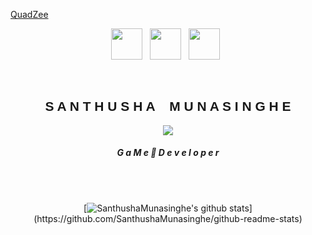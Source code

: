 <link href="https://allfont.net/allfont.css?fonts=electroharmonix" rel="stylesheet" type="text/css" />

<a href="https://santhushamunasinghe.itch.io/quadzee">QuadZee<a/>

<!--
**Ab3y4/Ab3y4** is a ✨ _special_ ✨ repository because its `README.md` (this file) appears on your GitHub profile.

Here are some ideas to get you started:

- 🔭 I’m currently working on ...
- 🌱 I’m currently learning ...
- 👯 I’m looking to collaborate on ...
- 🤔 I’m looking for help with ...
- 💬 Ask me about ...
- 📫 How to reach me: ...
- 😄 Pronouns: ...
- ⚡ Fun fact: ...
-->

<p align="center">
  <a href="https://www.facebook.com/santhusha.munasinghe/"><img height="50" src="https://img.icons8.com/bubbles/50/000000/facebook-new.png"></a>&nbsp;&nbsp;
  <a href="https://twitter.com/SanthushaMunas1"><img height="50" src="https://img.icons8.com/bubbles/50/000000/twitter.png"></a>&nbsp;&nbsp;
  <a href="https://www.instagram.com/santhusha_munasinghe/"><img height="50" src="https://img.icons8.com/bubbles/50/000000/instagram-new.png"></a>&nbsp;&nbsp;
</p>
<br>

<div align="center">
  <h2 style="text-align:center; font-family: 'Electroharmonix', arial;">S A N T H U S H A &nbsp;&nbsp; M U N A S I N G H E </h2>
  <p align="center">
    <img src="https://media.giphy.com/media/6hoKQifMan35m/giphy.gif">
  </p>
  <h5 style="text-align:center">G a M e 🎩 D e v e l o p e r  </h5>
</div>

<div align="center">
<br><br>

[![SanthushaMunasinghe's github stats](https://github-readme-stats.vercel.app/api?username=SanthushaMunasinghe&theme=maroongold&show_icons=true&count_private=true?)](https://github.com/SanthushaMunasinghe/github-readme-stats)

<br>
</div>

<!--
## <img src="https://media.giphy.com/media/rHA6zm9rRSauk/giphy.gif" width="30px"> &nbsp; S K I L L S

![](https://img.shields.io/badge/Word-Press-informational?style=for-the-badge&logo=wordpress&logoColor=white&color=AD81CE)
![](https://img.shields.io/badge/Web-Development-informational?style=for-the-badge&logo=javascript&logoColor=white&color=AD81CE)
![](https://img.shields.io/badge/Graphic-Design-informational?style=for-the-badge&logo=adobe&logoColor=white&color=AD81CE)
![](https://img.shields.io/badge/Android-Development-informational?style=for-the-badge&logo=flutter&logoColor=white&color=AD81CE)
![](https://img.shields.io/badge/UX/UI-Design-informational?style=for-the-badge&logo=adobe&logoColor=white&color=AD81CE)

<br>

## <img src="https://media.giphy.com/media/rHA6zm9rRSauk/giphy.gif" width="30px"> &nbsp; T O O L S 
  ![](https://img.shields.io/badge/Adobe-Illustrator-informational?style=for-the-badge&logo=adobe&logoColor=white&color=2bbc8a)
  ![](https://img.shields.io/badge/Adobe-Photoshop-informational?style=for-the-badge&logo=adobe&logoColor=white&color=2bbc8a)
  ![](https://img.shields.io/badge/Intellij-Idea-informational?style=for-the-badge&logo=jetbrains&logoColor=white&color=2bbc8a)
  ![](https://img.shields.io/badge/Android-Studio-informational?style=for-the-badge&logo=android&logoColor=white&color=2bbc8a)
  ![](https://img.shields.io/badge/Git-Bash-informational?style=for-the-badge&logo=github&logoColor=white&color=2bbc8a)
  ![](https://img.shields.io/badge/VS-Code-informational?style=for-the-badge&logo=visual-studio&logoColor=white&color=2bbc8a)
  ![](https://img.shields.io/badge/Visual-Studio-informational?style=for-the-badge&logo=visual-studio&logoColor=white&color=2bbc8a)
  ![](https://img.shields.io/badge/Adobe-XD-informational?style=for-the-badge&logo=adobe&logoColor=white&color=2bbc8a)
-->
